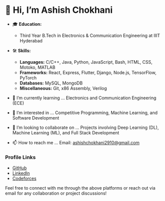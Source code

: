 # 👋 Hi, I’m Ashish Chokhani

- 🎓 **Education:** 
  - Third Year B.Tech in Electronics & Communication Engineering at IIIT Hyderabad

- 🛠️ **Skills:**
  - **Languages:** C/C++, Java, Python, JavaScript, Bash, HTML, CSS, Motoko, MATLAB
  - **Frameworks:** React, Express, Flutter, Django, Node.js, TensorFlow, PyTorch
  - **Databases:** MySQL, MongoDB
  - **Miscellaneous:** Git, x86 Assembly, Verilog

- 🌱 I’m currently learning ... Electronics and Communication Engineering (ECE)
- 👀 I’m interested in ... Competitive Programming, Machine Learning, and Software Development
- 💞️ I’m looking to collaborate on ... Projects involving Deep Learning (DL), Machine Learning (ML), and Full Stack Development
- 📫 How to reach me ... Email: ashishchokhani2910@gmail.com

### Profile Links
- [GitHub](https://github.com/Ashish-Chokhani)
- [LinkedIn](https://www.linkedin.com/in/ashish-chokhani-9991ba227/)
- [Codeforces](https://codeforces.com/profile/Cleverfox)

Feel free to connect with me through the above platforms or reach out via email for any collaboration or project discussions!


<!---
Ashish-Chokhani/Ashish-Chokhani is a ✨ special ✨ repository because its `README.md` (this file) appears on your GitHub profile.
You can click the Preview link to take a look at your changes.
--->
